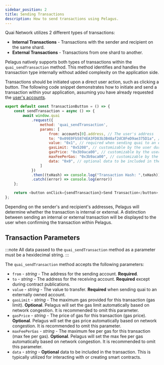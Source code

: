 ```yaml
---
sidebar_position: 2
title: Sending Transactions
description: How to send transactions using Pelagus.
---
```


Quai Network utilizes 2 different types of transactions:

- **Internal Transactions** - Transactions with the sender and recipient on the same shard.
- **External Transactions** - Transactions from one shard to another.

Pelagus natively supports both types of transactions within the `quai_sendTransaction` method. This method identifies and handles the transaction type internally without added complexity on the application side.

Transactions should be initiated upon a direct user action, such as clicking a button. The following code snippet demonstrates how to initiate and send a transaction within your application, assuming you have already requested the [user's accounts](#user-accounts).

```js title="TransactionButton.jsx"
export default const TransactionButton = () => {
	const sendTransaction = async () => {
		await window.quai
            .request({
                method: 'quai_sendTransaction',
                params: [
                    from: accounts[0].address, // The user's address
                    to: "0x09E0Fb5874EA3FD83b3B48af2dC8FeD9ae375D1a", // required except during contract publications.
                    value: "0x1", // required when sending quai to an externally owned account
                    gasLimit: "0x5208", // customizable by the user during Pelagus confirmation
                    gasPrice: "0x3b9aca00", // customizable by the user during Pelagus confirmation
                    maxFeePerGas: "0x3b9aca00", // customizable by the user during Pelagus confirmation
                    data: "0x0", // optional data to be included in the transaction
                ]
            })
            .then((txHash) => console.log("Transaction Hash: ",txHash))
            .catch((error) => console.log(error))
	};

	return <button onClick={sendTransaction}>Send Transaction</button>;
};
```

Depending on the sender's and recipient's addresses, Pelagus will determine whether the transaction is internal or external. A distinction between sending an internal or external transaction will be displayed to the user when confirming the transaction within Pelagus.

## Transaction Parameters

:::note
All data passed to the `quai_sendTransaction` method as a parameter must be a hexidecimal string.
:::

The `quai_sendTransaction` method accepts the following parameters:

- `from` - _string_ - The address for the sending account. **Required**.
- `to` - _string_ - The address for the receiving account. **Required** except during contract publications.
- `value` - _string_ - The value to transfer. **Required** when sending quai to an externally owned account.
- `gasLimit` - _string_ - The maximum gas provided for this transaction (gas limit). **Optional**. Pelagus will set the gas limit automatically based on network congestion. It is recommended to omit this parameter.
- `gasPrice` - _string_ - The price of gas for this transaction (gas price). **Optional**. Pelagus will set the gas price automatically based on network congestion. It is recommended to omit this parameter.
- `maxFeePerGas` - _string_ - The maximum fee per gas for this transaction (max fee per gas). **Optional**. Pelagus will set the max fee per gas automatically based on network congestion. It is recommended to omit this parameter.
- `data` - _string_ - **Optional** data to be included in the transaction. This is typically utilized for interacting with or creating smart contracts.
